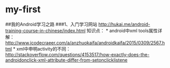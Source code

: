 # my-first
##我的Android学习之路
###1、入门学习网站
    http://hukai.me/android-training-course-in-chinese/index.html
    知识点：
    * android中xml tools属性详解：
        http://www.jcodecraeer.com/a/anzhuokaifa/androidkaifa/2015/0309/2567.html
    * xml中申明activity的不同：
        http://stackoverflow.com/questions/4153517/how-exactly-does-the-androidonclick-xml-attribute-differ-from-setonclicklistene
